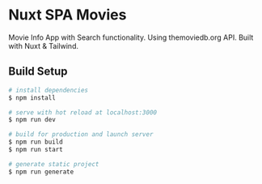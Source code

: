 # Nuxt SPA Movies

Movie Info App with Search functionality. Using themoviedb.org API.
Built with Nuxt & Tailwind.

## Build Setup

```bash
# install dependencies
$ npm install

# serve with hot reload at localhost:3000
$ npm run dev

# build for production and launch server
$ npm run build
$ npm run start

# generate static project
$ npm run generate
```
